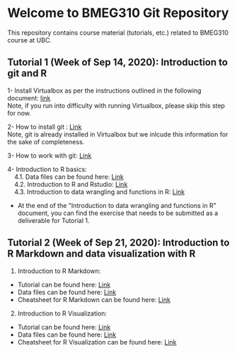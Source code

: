 # Welcome to BMEG310 Git Repository

This repository contains course material (tutorials, etc.) related to BMEG310 course at UBC.

## Tutorial 1 (Week of Sep 14, 2020): Introduction to git and R

1- Install Virtualbox as per the instructions outlined in the following document: [link](https://docs.google.com/document/d/1BiSQHjmPYxBnD8DljzpQq6W7POFtNlEs2rkRQ5vI9n8/edit?usp=sharing)
<br /> Note, if you run into difficulty with running Virtualbox, please skip this step for now.

2- How to install git : [Link](https://htmlpreview.github.io/?https://github.com/bmeg310ubc/bmeg310/blob/master/Tutorial%201/1-%20Git/Install%20Git.html)
<br /> Note, git is already installed in Virtualbox but we inlcude this information for the sake of completeness.

3- How to work with git: [Link](https://htmlpreview.github.io/?https://github.com/bmeg310ubc/bmeg310/blob/master/Tutorial%201/1-%20Git/First%20steps%20with%20git%20clone%2C%20add%2C%20commit%2C%20push%20Intro%20version%20control%20git.html)

4- Introduction to R basics: 
<br /> &nbsp;&nbsp;&nbsp;
4.1. Data files can be found here: [Link](https://github.com/bmeg310ubc/bmeg310/tree/master/Tutorial%201/2-%20R%20basics/data)
<br /> &nbsp;&nbsp;&nbsp;
4.2. Introduction to R and Rstudio: [Link](https://htmlpreview.github.io/?https://github.com/bmeg310ubc/bmeg310/blob/master/Tutorial%201/2-%20R%20basics/1_introR-R-and-RStudio.html)
<br /> &nbsp;&nbsp;&nbsp;
4.3. Introduction to data wrangling and functions in R: [Link](https://htmlpreview.github.io/?https://github.com/bmeg310ubc/bmeg310/blob/master/Tutorial%201/2-%20R%20basics/2_introR-data-wrangling_and_functions.html)

* At the end of the "Introduction to data wrangling and functions in R" document, you can find the exercise that needs to be submitted as a deliverable for Tutorial 1. 


## Tutorial 2 (Week of Sep 21, 2020): Introduction to R Markdown and data visualization with R

1. Introduction to R Markdown:

- Tutorial can be found here: [Link](https://htmlpreview.github.io/?https://github.com/bmeg310ubc/bmeg310/blob/master/Tutorial%202/R%20Markdown/tutorial/Tutorial%205.html)
- Data files can be found here: [Link](https://github.com/bmeg310ubc/bmeg310/tree/master/Tutorial%202/R%20Markdown/data)
- Cheatsheet for R Markdown can be found here: [Link](https://github.com/bmeg310ubc/bmeg310/blob/master/Tutorial%202/R%20Markdown/tutorial/rmarkdown-summary.pdf)

2. Introduction to R Visualization:

- Tutorial can be found here: [Link](https://htmlpreview.github.io/?https://github.com/bmeg310ubc/bmeg310/blob/master/Tutorial%202/R%20Visualization/tutorial/R%20Visualization.html)
- Data files can be found here: [Link](https://github.com/bmeg310ubc/bmeg310/tree/master/Tutorial%202/R%20Visualization/data)
- Cheatsheet for R Visualization can be found here: [Link](https://github.com/bmeg310ubc/bmeg310/blob/master/Tutorial%202/R%20Visualization/tutorial/ggplot2-cheatsheet.pdf)
